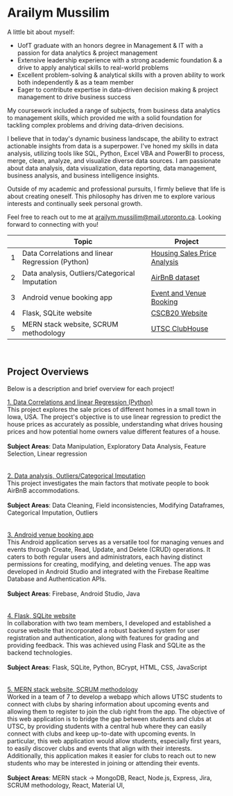 # Arailym Mussilim

A little bit about myself: 
- UofT graduate with an honors degree in Management & IT with a passion for data analytics & project management
- Extensive leadership experience with a strong academic foundation & a drive to apply analytical skills to real-world problems
- Excellent problem-solving & analytical skills with a proven ability to work both independently & as a team member
- Eager to contribute expertise in data-driven decision making & project management to drive business success

My coursework included a range of subjects, from business data analytics to management skills, which provided me with a solid foundation for tackling complex problems and driving data-driven decisions.  
  
I believe that in today's dynamic business landscape, the ability to extract actionable insights from data is a superpower. I've honed my skills in data analysis, utilizing tools like SQL, Python, Excel VBA and PowerBI to process, merge, clean, analyze, and visualize diverse data sources. I am passionate about data analysis, data visualization, data reporting, data management, business analysis, and business intelligence insights.  
  
Outside of my academic and professional pursuits, I firmly believe that life is about creating oneself. This philosophy has driven me to explore various interests and continually seek personal growth.  
  
Feel free to reach out to me at [arailym.mussilim@mail.utoronto.ca](mailto:arailym.mussilim@mail.utoronto.ca). Looking forward to connecting with you!


|        | Topic        | Project           |
| ------------- |-------------|-------------|
|1| Data Correlations and linear Regression (Python)    | [Housing Sales Price Analysis](https://arai-mn.github.io/DataCorrelations-LinearRegression/) |
|2| Data analysis, Outliers/Categorical Imputation      | [AirBnB dataset](https://arai-mn.github.io/AirBnB-dataAnalysis/) |
|3| Android venue booking app      | [Event and Venue Booking](https://arai-mn.github.io/CSCB07_venuebookingapp_Android/) |
|4| Flask, SQLite website      | [CSCB20 Website](https://arai-mn.github.io/cscb20/) |
|5| MERN stack website, SCRUM methodology      | [UTSC ClubHouse](https://arai-mn.github.io/cscb20/) |

<br />

## Project Overviews
Below is a description and brief overview for each project!

[1. Data Correlations and linear Regression (Python)](https://arai-mn.github.io/DataCorrelations-LinearRegression/)<br />
This project explores the sale prices of different homes in a small town in Iowa, USA. The project's objective is to use linear regression to predict the house prices as accurately as possible, understanding what drives housing prices and how potential home owners value different features of a house. <br />
<br />
**Subject Areas**: Data Manipulation, Exploratory Data Analysis, Feature Selection, Linear regression <br />
<br />
<br />
[2. Data analysis, Outliers/Categorical Imputation ](https://arai-mn.github.io/AirBnB-dataAnalysis/)<br />
This project investigates the main factors that motivate people to book AirBnB accommodations. <br />
<br />
**Subject Areas**:  Data Cleaning, Field inconsistencies, Modifying Dataframes, Categorical Imputation, Outliers <br />
<br />
<br />
[3. Android venue booking app](https://arai-mn.github.io/CSCB07_venuebookingapp_Android/)<br />
This Android application serves as a versatile tool for managing venues and events through Create, Read, Update, and Delete (CRUD) operations. It caters to both regular users and administrators, each having distinct permissions for creating, modifying, and deleting venues. The app was developed in Android Studio and integrated with the Firebase Realtime Database and Authentication APIs.<br />
<br />
**Subject Areas**: Firebase, Android Studio, Java <br />
<br />
<br />
[4. Flask, SQLite website ](https://arai-mn.github.io/cscb20/)<br />
In collaboration with two team members, I developed and established a course website that incorporated a robust backend system for user registration and authentication, along with features for grading and providing feedback. This was achieved using Flask and SQLite as the backend technologies.<br />
<br />
**Subject Areas**:  Flask, SQLite, Python, BCrypt, HTML, CSS, JavaScript <br />
<br />
<br />
[5. MERN stack website, SCRUM methodology](https://arai-mn.github.io/cscb20/)<br />
Worked in a team of 7 to develop a webapp which allows UTSC students to connect with clubs by sharing information about upcoming events and allowing them to register to join the club right from the app. The objective of this web application is to bridge the gap between students and clubs at UTSC, by providing students with a central hub where they can easily connect with clubs and keep up-to-date with upcoming events. In particular, this web application would allow students, especially first years, to easily discover clubs and events that align with their interests. Additionally, this application makes it easier for clubs to reach out to new students who may be interested in joining or attending their events. <br />
<br />
**Subject Areas**: MERN stack -> MongoDB, React, Node.js, Express, Jira, SCRUM methodology, React, Material UI, <br />
<br />
<br />

